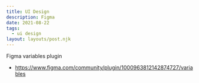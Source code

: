 ```yaml
---
title: UI Design
description: Figma
date: 2021-08-22
tags:
  - ui design
layout: layouts/post.njk
---
```


Figma variables plugin
- https://www.figma.com/community/plugin/1000963812142874727/variables
